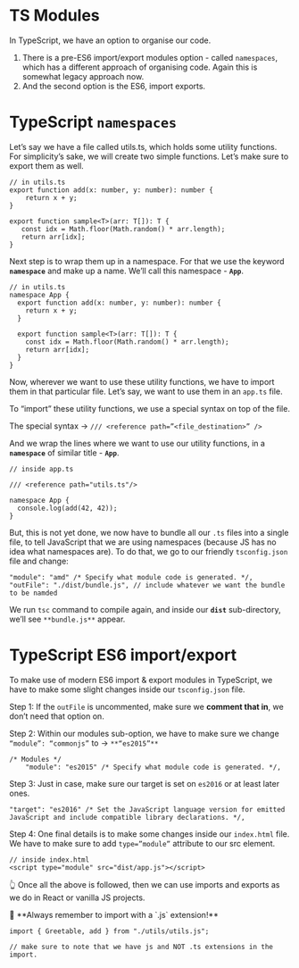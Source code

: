 # TS Modules

In TypeScript, we have an option to organise our code. 

1. There is a pre-ES6 import/export modules option - called `namespaces`, which has a different approach of organising code. Again this is somewhat legacy approach now. 
2. And the second option is the ES6, import exports.

# TypeScript `namespaces`

Let’s say we have a file called utils.ts, which holds some utility functions. For simplicity’s sake, we will create two simple functions. Let’s make sure to export them as well. 

```tsx
// in utils.ts
export function add(x: number, y: number): number {
	return x + y;
}

export function sample<T>(arr: T[]): T {
   const idx = Math.floor(Math.random() * arr.length);
   return arr[idx];
}
```

Next step is to wrap them up in a namespace. For that we use the keyword **`namespace`** and make up a name. We’ll call this namespace - **`App`**. 

```tsx
// in utils.ts
namespace App {
  export function add(x: number, y: number): number {
    return x + y;
  }

  export function sample<T>(arr: T[]): T {
    const idx = Math.floor(Math.random() * arr.length);
    return arr[idx];
  }
}
```

Now, wherever we want to use these utility functions, we have to import them in that particular file. Let’s say, we want to use them in an `app.ts` file.

To “import” these utility functions, we use a special syntax on top of the file.

The special syntax → `/// <reference path=”<file_destination>” />`

And we wrap the lines where we want to use our utility functions, in a **`namespace`** of similar title - **`App`**.

```tsx
// inside app.ts

/// <reference path="utils.ts"/> 

namespace App {
  console.log(add(42, 42));
}
```

But, this is not yet done, we now have to bundle all our `.ts` files into a single file, to tell JavaScript that we are using namespaces (because JS has no idea what namespaces are). To do that, we go to our friendly `tsconfig.json` file and change:

```tsx
"module": "amd" /* Specify what module code is generated. */,
"outFile": "./dist/bundle.js", // include whatever we want the bundle to be namded
```

We run `tsc` command to compile again, and inside our **`dist`** sub-directory, we’ll see `**bundle.js**` appear.

# TypeScript ES6 import/export

To make use of modern ES6 import & export modules in TypeScript, we have to make some slight changes inside our `tsconfig.json` file.

Step 1: If the `outFile` is uncommented, make sure we **comment that in**, we don’t need that option on.

Step 2: Within our modules sub-option, we have to make sure we change `“module”: “commonjs”` to → `**“es2015”**`

```tsx
/* Modules */
    "module": "es2015" /* Specify what module code is generated. */,
```

Step 3: Just in case, make sure our target is set on `es2016` or at least later ones. 

```tsx
"target": "es2016" /* Set the JavaScript language version for emitted JavaScript and include compatible library declarations. */,
```

Step 4: One final details is to make some changes inside our `index.html` file. We have to make sure to add `type=”module”` attribute to our src element.

```tsx
// inside index.html
<script type="module" src="dist/app.js"></script>
```

👆 Once all the above is followed, then we can use imports and exports as we do in React or vanilla JS projects.

<aside>
💊 **Always remember to import with a `.js` extension!**

</aside>

```tsx
import { Greetable, add } from "./utils/utils.js";

// make sure to note that we have js and NOT .ts extensions in the import.
```